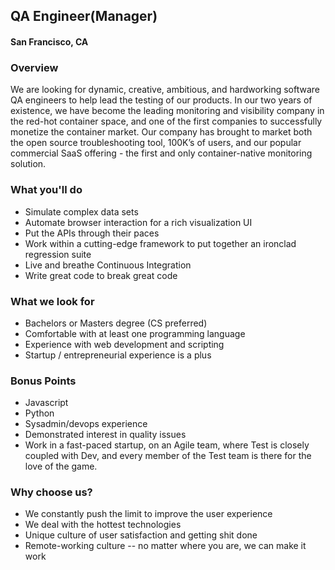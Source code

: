 ## QA Engineer(Manager)
#### San Francisco, CA

### Overview
We are looking for dynamic, creative, ambitious, and hardworking software QA engineers to help lead the testing of our products. In our two years of existence, we have become the leading monitoring and visibility company in the red-hot container space, and one of the first companies to successfully monetize the container market. Our company has brought to market both the open source troubleshooting tool, 100K’s of users, and our popular commercial SaaS offering - the first and only container-native monitoring solution.

### What you'll do
+	Simulate complex data sets
+	Automate browser interaction for a rich visualization UI
+	Put the APIs through their paces
+	Work within a cutting-edge framework to put together an ironclad regression suite
+	Live and breathe Continuous Integration
+	Write great code to break great code

### What we look for
+	Bachelors or Masters degree (CS preferred)
+	Comfortable with at least one programming language
+	Experience with web development and scripting
+	Startup / entrepreneurial experience is a plus

### Bonus Points
+	Javascript
+	Python
+	Sysadmin/devops experience
+	Demonstrated interest in quality issues
+	Work in a fast-paced startup, on an Agile team, where Test is closely coupled with Dev, and every member of the Test team is there for the love of the game.

### Why choose us?
+	We constantly push the limit to improve the user experience
+	We deal with the hottest technologies
+	Unique culture of user satisfaction and getting shit done
+	Remote-working culture -- no matter where you are, we can make it work

